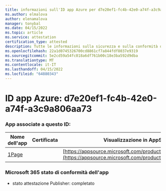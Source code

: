 ```yaml
---
title: informazioni sull'ID app Azure per d7e20ef1-fc4b-42e0-a74f-a3c9a806aa73
ms.author: elmalova
author: elenamalova
manager: tonybal
ms.date: 04/15/2022
ms.topic: article
ms.service: attestation
certification_type: attested
description: Tutte le informazioni sulla sicurezza e sulla conformità disponibili per d7e20ef1-fc4b-42e0-a74f-a3c9a806aa73.
ms.openlocfilehash: 22a1d0745326700cd8861cf7a844fdf8037e9319
ms.sourcegitcommit: 5e2cd59a54fc018a6df761b00c18e3ba592d9dba
ms.translationtype: MT
ms.contentlocale: it-IT
ms.lasthandoff: 04/15/2022
ms.locfileid: "64880343"
---
```

# <a name="azure-app-id-d7e20ef1-fc4b-42e0-a74f-a3c9a806aa73"></a>ID app Azure: d7e20ef1-fc4b-42e0-a74f-a3c9a806aa73


### <a name="apps-associated-with-this-id"></a>App associate a questo ID:
| **Nome dell'app** | **Certificata** | **Visualizzazione in AppSource** |
|--------------|---------------|-----------------------|
| [1Page](../forward/WA200003900.md) |  | [https://appsource.microsoft.com/product/office/WA200003900](https://appsource.microsoft.com/product/office/WA200003900) |

### <a name="microsoft-365-app-compliance-status"></a>Microsoft 365 stato di conformità dell'app
- stato attestazione Publisher: completato
